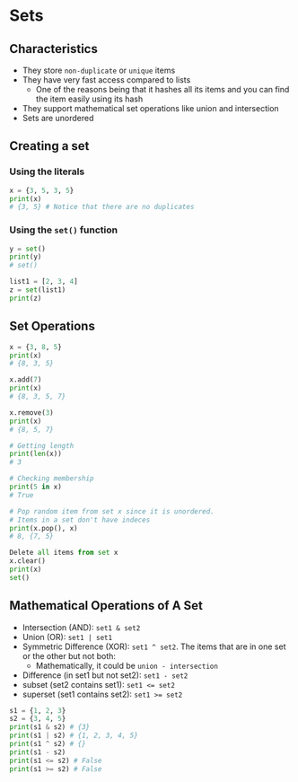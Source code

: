 # Sets

## Characteristics

- They store `non-duplicate` or `unique` items
- They have very fast access compared to lists
  - One of the reasons being that it hashes all its items and you can find the
    item easily using its hash
- They support mathematical set operations like union and intersection
- Sets are unordered

## Creating a set

### Using the literals

```py
x = {3, 5, 3, 5}
print(x)
# {3, 5} # Notice that there are no duplicates


```

### Using the `set()` function

```py
y = set()
print(y)
# set()

list1 = [2, 3, 4]
z = set(list1)
print(z)
```

## Set Operations

```py
x = {3, 8, 5}
print(x)
# {8, 3, 5}

x.add(7)
print(x)
# {8, 3, 5, 7}

x.remove(3)
print(x)
# {8, 5, 7}

# Getting length
print(len(x))
# 3

# Checking membership
print(5 in x)
# True

# Pop random item from set x since it is unordered.
# Items in a set don't have indeces
print(x.pop(), x)
# 8, {7, 5}

Delete all items from set x
x.clear()
print(x)
set()
```

## Mathematical Operations of A Set

- Intersection (AND): `set1 & set2`
- Union (OR): `set1 | set1`
- Symmetric Difference (XOR): `set1 ^ set2`. The items that are in one set or
  the other but not both:
  - Mathematically, it could be `union - intersection`
- Difference (in set1 but not set2): `set1 - set2`
- subset (set2 contains set1): `set1 <= set2`
- superset (set1 contains set2): `set1 >= set2`

```py
s1 = {1, 2, 3}
s2 = {3, 4, 5}
print(s1 & s2) # {3}
print(s1 | s2) # {1, 2, 3, 4, 5}
print(s1 ^ s2) # {}
print(s1 - s2)
print(s1 <= s2) # False
print(s1 >= s2) # False
```
